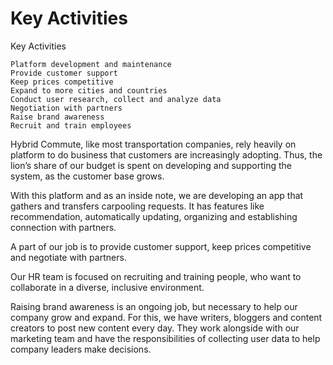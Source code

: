 # Key Activities
Key Activities

    Platform development and maintenance
    Provide customer support
    Keep prices competitive
    Expand to more cities and countries
    Conduct user research, collect and analyze data
    Negotiation with partners
    Raise brand awareness
    Recruit and train employees

Hybrid Commute, like most transportation companies, rely heavily on platform to do business that customers are increasingly adopting. Thus, the lion’s share of our budget is spent on developing and supporting the system, as the customer base grows.

With this platform and as an inside note, we are developing an app that gathers and transfers carpooling requests. It has features like recommendation, automatically updating, organizing and establishing connection with partners.

A part of our job is to provide customer support, keep prices competitive and negotiate with partners.

Our HR team is focused on recruiting and training people, who want to collaborate in a diverse, inclusive environment.

Raising brand awareness is an ongoing job, but necessary to help our company grow and expand. For this, we have writers, bloggers and content creators to post new content every day. They work alongside with our marketing team and have the responsibilities of collecting user data to help company leaders make decisions. 

